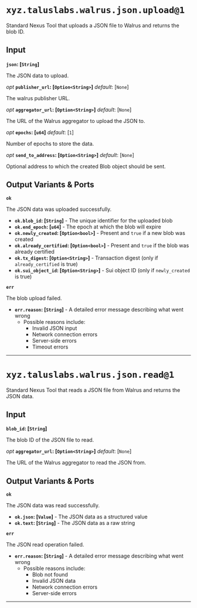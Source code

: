 # `xyz.taluslabs.walrus.json.upload@1`

Standard Nexus Tool that uploads a JSON file to Walrus and returns the blob ID.

## Input

**`json`: [`String`]**

The JSON data to upload.

_opt_ **`publisher_url`: [`Option<String>`]** _default_: [`None`]

The walrus publisher URL.

_opt_ **`aggregator_url`: [`Option<String>`]** _default_: [`None`]

The URL of the Walrus aggregator to upload the JSON to.

_opt_ **`epochs`: [`u64`]** _default_: [`1`]

Number of epochs to store the data.

_opt_ **`send_to_address`: [`Option<String>`]** _default_: [`None`]

Optional address to which the created Blob object should be sent.

## Output Variants & Ports

**`ok`**

The JSON data was uploaded successfully.

- **`ok.blob_id`: [`String`]** - The unique identifier for the uploaded blob
- **`ok.end_epoch`: [`u64`]** - The epoch at which the blob will expire
- **`ok.newly_created`: [`Option<bool>`]** - Present and `true` if a new blob was created
- **`ok.already_certified`: [`Option<bool>`]** - Present and `true` if the blob was already certified
- **`ok.tx_digest`: [`Option<String>`]** - Transaction digest (only if `already_certified` is true)
- **`ok.sui_object_id`: [`Option<String>`]** - Sui object ID (only if `newly_created` is true)

**`err`**

The blob upload failed.

- **`err.reason`: [`String`]** - A detailed error message describing what went wrong
  - Possible reasons include:
    - Invalid JSON input
    - Network connection errors
    - Server-side errors
    - Timeout errors

---

# `xyz.taluslabs.walrus.json.read@1`

Standard Nexus Tool that reads a JSON file from Walrus and returns the JSON data.

## Input

**`blob_id`: [`String`]**

The blob ID of the JSON file to read.

_opt_ **`aggregator_url`: [`Option<String>`]** _default_: [`None`]

The URL of the Walrus aggregator to read the JSON from.

## Output Variants & Ports

**`ok`**

The JSON data was read successfully.

- **`ok.json`: [`Value`]** - The JSON data as a structured value
- **`ok.text`: [`String`]** - The JSON data as a raw string

**`err`**

The JSON read operation failed.

- **`err.reason`: [`String`]** - A detailed error message describing what went wrong
  - Possible reasons include:
    - Blob not found
    - Invalid JSON data
    - Network connection errors
    - Server-side errors

---
